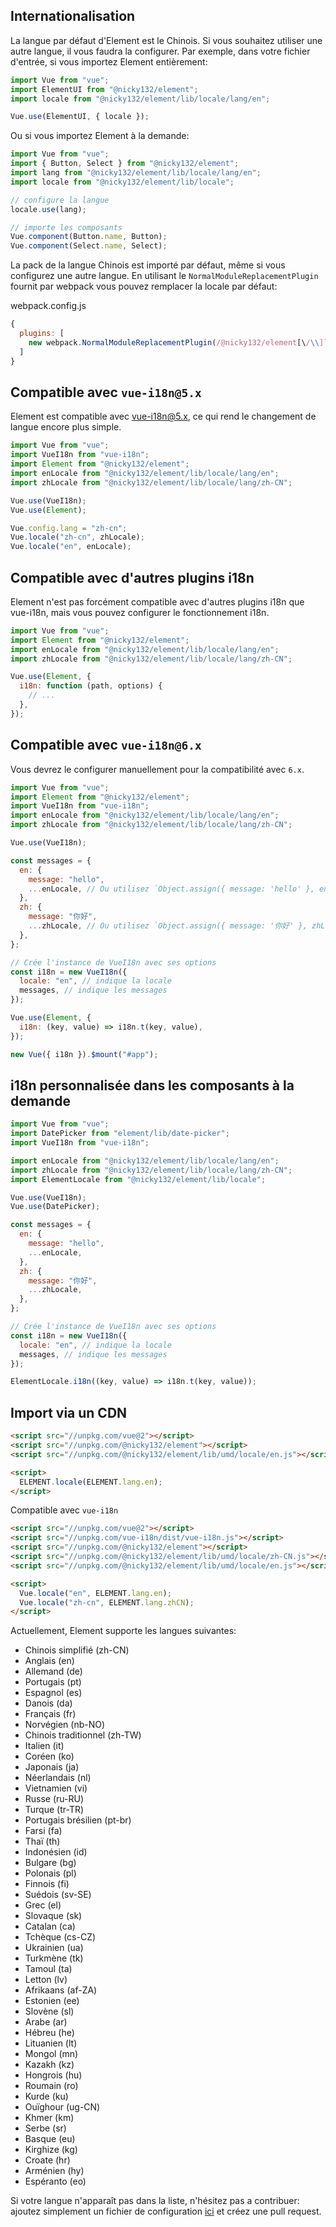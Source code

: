 ## Internationalisation

La langue par défaut d'Element est le Chinois. Si vous souhaitez utiliser une autre langue, il vous faudra la configurer. Par exemple, dans votre fichier d'entrée, si vous importez Element entièrement:

```javascript
import Vue from "vue";
import ElementUI from "@nicky132/element";
import locale from "@nicky132/element/lib/locale/lang/en";

Vue.use(ElementUI, { locale });
```

Ou si vous importez Element à la demande:

```javascript
import Vue from "vue";
import { Button, Select } from "@nicky132/element";
import lang from "@nicky132/element/lib/locale/lang/en";
import locale from "@nicky132/element/lib/locale";

// configure la langue
locale.use(lang);

// importe les composants
Vue.component(Button.name, Button);
Vue.component(Select.name, Select);
```

La pack de la langue Chinois est importé par défaut, même si vous configurez une autre langue. En utilisant le `NormalModuleReplacementPlugin` fournit par webpack vous pouvez remplacer la locale par défaut:

webpack.config.js

```javascript
{
  plugins: [
    new webpack.NormalModuleReplacementPlugin(/@nicky132/element[\/\\]lib[\/\\]locale[\/\\]lang[\/\\]zh-CN/, '@nicky132/element/lib/locale/lang/en')
  ]
}
```

## Compatible avec `vue-i18n@5.x`

Element est compatible avec [vue-i18n@5.x](https://github.com/kazupon/vue-i18n), ce qui rend le changement de langue encore plus simple.

```javascript
import Vue from "vue";
import VueI18n from "vue-i18n";
import Element from "@nicky132/element";
import enLocale from "@nicky132/element/lib/locale/lang/en";
import zhLocale from "@nicky132/element/lib/locale/lang/zh-CN";

Vue.use(VueI18n);
Vue.use(Element);

Vue.config.lang = "zh-cn";
Vue.locale("zh-cn", zhLocale);
Vue.locale("en", enLocale);
```

## Compatible avec d'autres plugins i18n

Element n'est pas forcément compatible avec d'autres plugins i18n que vue-i18n, mais vous pouvez configurer le fonctionnement i18n.

```javascript
import Vue from "vue";
import Element from "@nicky132/element";
import enLocale from "@nicky132/element/lib/locale/lang/en";
import zhLocale from "@nicky132/element/lib/locale/lang/zh-CN";

Vue.use(Element, {
  i18n: function (path, options) {
    // ...
  },
});
```

## Compatible avec `vue-i18n@6.x`

Vous devrez le configurer manuellement pour la compatibilité avec `6.x`.

```javascript
import Vue from "vue";
import Element from "@nicky132/element";
import VueI18n from "vue-i18n";
import enLocale from "@nicky132/element/lib/locale/lang/en";
import zhLocale from "@nicky132/element/lib/locale/lang/zh-CN";

Vue.use(VueI18n);

const messages = {
  en: {
    message: "hello",
    ...enLocale, // Ou utilisez `Object.assign({ message: 'hello' }, enLocale)`
  },
  zh: {
    message: "你好",
    ...zhLocale, // Ou utilisez `Object.assign({ message: '你好' }, zhLocale)`
  },
};

// Crée l'instance de VueI18n avec ses options
const i18n = new VueI18n({
  locale: "en", // indique la locale
  messages, // indique les messages
});

Vue.use(Element, {
  i18n: (key, value) => i18n.t(key, value),
});

new Vue({ i18n }).$mount("#app");
```

## i18n personnalisée dans les composants à la demande

```js
import Vue from "vue";
import DatePicker from "element/lib/date-picker";
import VueI18n from "vue-i18n";

import enLocale from "@nicky132/element/lib/locale/lang/en";
import zhLocale from "@nicky132/element/lib/locale/lang/zh-CN";
import ElementLocale from "@nicky132/element/lib/locale";

Vue.use(VueI18n);
Vue.use(DatePicker);

const messages = {
  en: {
    message: "hello",
    ...enLocale,
  },
  zh: {
    message: "你好",
    ...zhLocale,
  },
};

// Crée l'instance de VueI18n avec ses options
const i18n = new VueI18n({
  locale: "en", // indique la locale
  messages, // indique les messages
});

ElementLocale.i18n((key, value) => i18n.t(key, value));
```

## Import via un CDN

```html
<script src="//unpkg.com/vue@2"></script>
<script src="//unpkg.com/@nicky132/element"></script>
<script src="//unpkg.com/@nicky132/element/lib/umd/locale/en.js"></script>

<script>
  ELEMENT.locale(ELEMENT.lang.en);
</script>
```

Compatible avec `vue-i18n`

```html
<script src="//unpkg.com/vue@2"></script>
<script src="//unpkg.com/vue-i18n/dist/vue-i18n.js"></script>
<script src="//unpkg.com/@nicky132/element"></script>
<script src="//unpkg.com/@nicky132/element/lib/umd/locale/zh-CN.js"></script>
<script src="//unpkg.com/@nicky132/element/lib/umd/locale/en.js"></script>

<script>
  Vue.locale("en", ELEMENT.lang.en);
  Vue.locale("zh-cn", ELEMENT.lang.zhCN);
</script>
```

Actuellement, Element supporte les langues suivantes:

<ul class="language-list">
  <li>Chinois simplifié (zh-CN)</li>
  <li>Anglais (en)</li>
  <li>Allemand (de)</li>
  <li>Portugais (pt)</li>
  <li>Espagnol (es)</li>
  <li>Danois (da)</li>
  <li>Français (fr)</li>
  <li>Norvégien (nb-NO)</li>
  <li>Chinois traditionnel (zh-TW)</li>
  <li>Italien (it)</li>
  <li>Coréen (ko)</li>
  <li>Japonais (ja)</li>
  <li>Néerlandais (nl)</li>
  <li>Vietnamien (vi)</li>
  <li>Russe (ru-RU)</li>
  <li>Turque (tr-TR)</li>
  <li>Portugais brésilien (pt-br)</li>
  <li>Farsi (fa)</li>
  <li>Thaï (th)</li>
  <li>Indonésien (id)</li>
  <li>Bulgare (bg)</li>
  <li>Polonais (pl)</li>
  <li>Finnois (fi)</li>
  <li>Suédois (sv-SE)</li>
  <li>Grec (el)</li>
  <li>Slovaque (sk)</li>
  <li>Catalan (ca)</li>
  <li>Tchèque (cs-CZ)</li>
  <li>Ukrainien (ua)</li>
  <li>Turkmène (tk)</li>
  <li>Tamoul (ta)</li>
  <li>Letton (lv)</li>
  <li>Afrikaans (af-ZA)</li>
  <li>Estonien (ee)</li>
  <li>Slovène (sl)</li>
  <li>Arabe (ar)</li>
  <li>Hébreu (he)</li>
  <li>Lituanien (lt)</li>
  <li>Mongol (mn)</li>
  <li>Kazakh (kz)</li>
  <li>Hongrois (hu)</li>
  <li>Roumain (ro)</li>
  <li>Kurde (ku)</li>
  <li>Ouïghour (ug-CN)</li>
  <li>Khmer (km)</li>
  <li>Serbe (sr)</li>
  <li>Basque (eu)</li>
  <li>Kirghize (kg)</li>
  <li>Croate (hr)</li>
  <li>Arménien (hy)</li>
  <li>Espéranto (eo)</li>
</ul>

Si votre langue n'apparaît pas dans la liste, n'hésitez pas a contribuer: ajoutez simplement un fichier de configuration [ici](https://github.com/ElemeFE/element/tree/dev/src/locale/lang) et créez une pull request.

